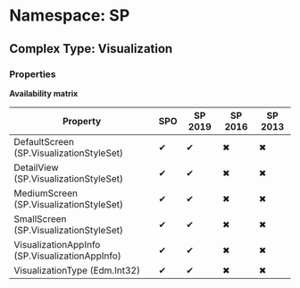 # Namespace: SP

## Complex Type: Visualization

### Properties

**Availability matrix**

Property | SPO | SP 2019 | SP 2016 | SP 2013
----------|-----|---------|---------|--------
DefaultScreen (SP.VisualizationStyleSet) | ✔ | ✔ | ✖ | ✖
DetailView (SP.VisualizationStyleSet) | ✔ | ✔ | ✖ | ✖
MediumScreen (SP.VisualizationStyleSet) | ✔ | ✔ | ✖ | ✖
SmallScreen (SP.VisualizationStyleSet) | ✔ | ✔ | ✖ | ✖
VisualizationAppInfo (SP.VisualizationAppInfo) | ✔ | ✔ | ✖ | ✖
VisualizationType (Edm.Int32) | ✔ | ✔ | ✖ | ✖
